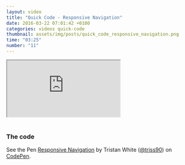 ```yaml
---
layout: video
title: "Quick Code - Responsive Navigation"
date: 2016-03-22 07:01:42 +0100
categories: videos quick-code
thumbnail: assets/img/posts/quick_code_responsive_navigation.png
time: "03:25"
number: "11"
---
```


<div class="responsive-video">
   <iframe src="https://www.youtube.com/embed/d0rae0T5kXU"></iframe>
</div>

<br>

### The code

<p data-height="630" data-theme-id="16012" data-slug-hash="VebpWG" data-default-tab="result" data-user="triss90" class="codepen">See the Pen <a href="http://codepen.io/triss90/pen/VebpWG/">Responsive Navigation</a> by Tristan  White (<a href="http://codepen.io/triss90">@triss90</a>) on <a href="http://codepen.io">CodePen</a>.</p>
<script async src="//assets.codepen.io/assets/embed/ei.js"></script>
